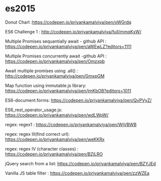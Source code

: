 # es2015

Donut Chart :https://codepen.io/priyankamalviya/pen/oWGrdq


ES6 Challenge 1 : http://codepen.io/priyankamalviya/full/mmqKxW/

Multiple Promises sequantially await - github API : https://codepen.io/priyankamalviya/pen/aWEwLZ?editors=1111

Multiple Promises concurrently await -github API : https://codepen.io/priyankamalviya/pen/Omzxpb

Await multiple promises using .all() : http://codepen.io/priyankamalviya/pen/GmxpGM

Map function using immutable.js library: https://codepen.io/priyankamalviya/pen/jmKbOB?editors=1011

ES6-document.forms: https://codepen.io/priyankamalviya/pen/QvPVyZ/

ES6_rest_operator_usage.js: https://codepen.io/priyankamalviya/pen/wdLWpW/

regex: regex1 : https://codepen.io/priyankamalviya/pen/WjVBWB

regex: regex III(find correct url): https://codepen.io/priyankamalviya/pen/weKKRx

regex: regex IV (character classes) : https://codepen.io/priyankamalviya/pen/BZjLRO

jQuery search from a list: https://codepen.io/priyankamalviya/pen/BZYJEd

Vanilla JS table filter : https://codepen.io/priyankamalviya/pen/zzWZEa

